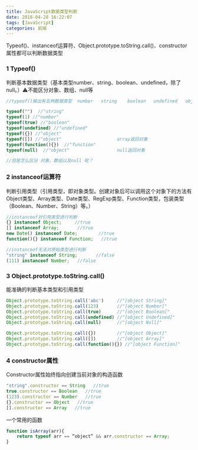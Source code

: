 ```yaml
---
title: JavaScript数据类型判断
date: 2018-04-28 16:22:07
tags: [JavaScript]
categories: 前端
---
```


Typeof()、instanceof运算符、Object.prototype.toString.call()、constructor属性都可以判断数据类型
<escape><!-- more --></escape>
### 1  Typeof()
判断基本数据类型（基本类型number、string、boolean、undefined，除了null。）⚠️不能区分对象、数组、null等
```javascript
//typeof()输出有五种数据类型  number   string    boolean   undefined   object   function

typeof("")  //"string"
typeof(1) //"number"
typeof(true) //"boolean"
typeof(undefined) //"undefined"
typeof({}) //"object"
typeof([]) //"object"                     array返回对象
typeof(function(){})  //"function"
typeof(null)  //"object"                  null返回对象

//但是怎么区分 对象、数组以及null 呢？
```

### 2  instanceof运算符
判断引用类型（引用类型，即对象类型。创建对象后可以调用这个对象下的方法有Object类型、Array类型、Date类型、RegExp类型、Function类型，包装类型（Boolean、Number、String）等。）
```javascript
//instanceof对引用类型进行判断
{} instanceof Object;     //true
[] instanceof Array;       //true
new Date() instanceof Date;        //true
function(){} instanceof Function;   //true

//instanceof无法对原始类型进行判断
"string" instanceof String;       //false
(111) instanceof Number;   //false
```

### 3  Object.prototype.toString.call()
能准确的判断基本类型和引用类型
```javascript
Object.prototype.toString.call('abc')     //"[object String]"
Object.prototype.toString.call(123)       //"[object Number]"
Object.prototype.toString.call(true)      //"[object Boolean]"
Object.prototype.toString.call(undefined) //"[object Undefined]"
Object.prototype.toString.call(null)      //"[object Null]"

Object.prototype.toString.call({})        //"[object Object]"
Object.prototype.toString.call([])        //"[object Array]"
Object.prototype.toString.call(function(){}) //"[object Function]"
```

### 4  constructor属性
Constructor属性始终指向创建当前对象的构造函数
```javascript
"string".constructor == String   //true
true.constructor == Boolean   //true
(123).constructor == Number   //true
{}.constructor == Object   //true
[].constructor == Array   //true
```
一个常用的函数
```javascript
function isArray(arr){
    return typeof arr == “object” && arr.constructor == Array;
}
```